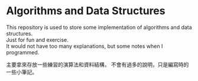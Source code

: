 # Algorithms and Data Structures

This repository is used to store some implementation of algorithms and data structures.  
Just for fun and exercise.  
It would not have too many explanations, but some notes when I programmed.

主要拿來存放一些練習的演算法和資料結構，
不會有過多的說明，只是編寫時的一些小筆記。